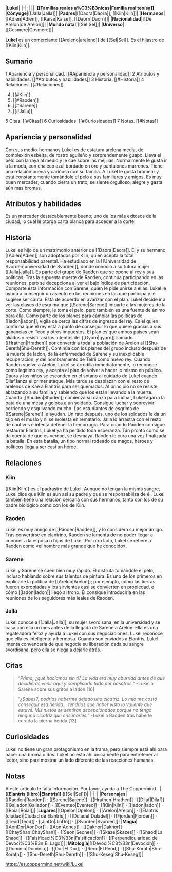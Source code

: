 

|**Lukel**|
|-|-|
||
|**[[Familias reales a%C3%B3nicas\|Familia real teoísa]]**|
|**Cónyuge**|[[Jalla\|Jalla]]|
|**Padres**|[[Daora\|Daora]], [[Kiin\|Kiin]]|
|**Hermanos**|[[Adien\|Adien]], [[Kaise\|Kaise]], [[Daorn\|Daorn]]|
|**Nacionalidad**|[[De Arelon\|de Arelon]]|
|**Mundo natal**|[[Sel\|Sel]]|
|**Universo**|[[Cosmere\|Cosmere]]|

**Lukel** es un comerciante [[Areleno\|areleno]] de [[Sel\|Sel]]. Es el hijastro de [[Kiin\|Kiin]].

## Sumario

1 Apariencia y personalidad. [[#Apariencia y personalidad]] 
2 Atributos y habilidades. [[#Atributos y habilidades]] 
3 Historia. [[#Historia]] 
4 Relaciones. [[#Relaciones]] 

4. [[#Kiin]] 
4. [[#Raoden]] 
4. [[#Sarene]] 
4. [[#Jalla]] 


5 Citas. [[#Citas]] 
6 Curiosidades. [[#Curiosidades]] 
7 Notas. [[#Notas]] 


## Apariencia y personalidad
  Con sus medio-hermanos
Lukel es de estatura arelena media, de complexión esbelta, de rostro aguileño y sorprendemente guapo. Lleva el pelo con la raya al medio y le cae sobre las mejillas. Normalmente le gusta ir a la moda, con chaleco azul bordado en oro y pantalones marrones.
Tiene una relación buena y cariñosa con su familia. A Lukel le gusta bromear y está constantemente tomándole el pelo a sus familiares y amigos.
Es muy buen mercader; cuando cierra un trato, se siente orgulloso, alegre y gasta aún más bromas.

## Atributos y habilidades
Es un mercader destacablemente bueno; uno de los más exitosos de la ciudad, lo cual le otorga carta blanca para acceder a la corte.

## Historia
Lukel es hijo de un matrimonio anterior de [[Daora\|Daora]]. Él y su hermano [[Adien\|Adien]] son adoptados por Kiin, quien acepta la total responsabilidad parental.
Ha estudiado en la [[Universidad de Svorden\|universidad de Svorden]], donde conoció a su futura mujer [[Jalla\|Jalla]].
Es parte del grupo de Raoden que se opone al rey y sus políticas. Tras la supuesta muerte de Raoden, continúa participando en las reuniones, pero se decepciona al ver el bajo índice de participación. Comparte esta información con Sarene, quien le pide unirse a ellas. Lukel le ayuda a conseguir un asiento en las reuniones en las que participa y le sugiere ser cauta. Está de acuerdo en avanzar con el plan.
Lukel decide ir a ver las clases de esgrima que [[Sarene\|Sarene]] imparte a las mujeres de la corte. Como siempre, le toma el pelo, pero también es una fuente de ánimo para ella.
Como parte de los planes para cambiar las políticas de [[Iadon\|Iadon]], vigila de cerca las cifras de ingresos del rey. Es él quien confirma que el rey está a punto de conseguir lo que quiere gracias a sus ganancias en Teod y otros impuestos. El plan es que ambos países sean aliados y resistir así los intentos del [[Gyorn\|gyorn]] llamado [[Hrathen\|Hrathen]] por convertir a toda la población de Arelon al [[Shu-Dereth\|Shu-Dereth]].
Continúa con los planes del grupo incluso después de la muerte de Iadon, de la enfermedad de Sarene y su inexplicable recuperación, y del nombramiento de Telrii como nuevo rey.
Cuando Raoden vuelve a Arelon, Lukel se arrodilla inmediatamente, lo reconoce como legítimo rey, y acepta el plan de volver a hacer lo mismo en público.
Daora y los niños se esconden en el sótano al cuidado de Lukel cuando Dilaf lanza el primer ataque. Más tarde se desplazan con el resto de arelenos de Kae a Elantris para ser quemados. Al principio no se resiste, abrazando a su familia y sabiendo que los están llevando a la muerte.
Cuando [[Shuden\|Shuden]] comienza su danza para luchar, Lukel agarra la pata de una mesa y golpea a un soldado. Consigue luchar y sobrevivir corriendo y esquivando mucho. Las estudiantes de esgrima de [[Sarene\|Sarene]] le ayudan. Un rato después, uno de los soldados le da un tajo en el muslo y ni se molesta en rematarlo. Jalla lo arrastra con el resto de cautivos e intenta detener la hemorragia. Para cuando Raoden consigue restaurar Elantris, Lukel ya ha perdido toda esperanza. Tan pronto como se da cuenta de que es verdad, se desmaya. Raoden le cura una vez finalizada la batalla.
En esta batalla, un tipo normal rodeado de magos, héroes y políticos llega a ser casi un héroe.

## Relaciones
### Kiin
[[Kiin\|Kiin]] es el padrastro de Lukel. Aunque no tengan la misma sangre, Lukel dice que Kiin es aun así su padre y que se responsabiliza de él. Lukel también tiene una relación cercana con sus hermanos, tanto con los de su padre biológico como con los de Kiin.

### Raoden
Lukel es muy amigo de [[Raoden\|Raoden]], y lo considera su mejor amigo. Tras convertirse en elantrino, Raoden se lamenta de no poder llegar a conocer a la esposa o hijos de Lukel.
Por otro lado, Lukel se refiere a Raoden como «el hombre más grande que he conocido».

### Sarene
Lukel y Sarene se caen bien muy rápido. Él disfruta tomándole el pelo, incluso hablando sobre sus talentos de pintura.
Es uno de los primeros en explicarle la política de [[Arelon\|Arelon]]; por ejemplo, cómo las tierras fueron expropiadas y los sirvientes casi se convierten en propiedad, o cómo [[Iadon\|Iadon]] llegó al trono. Él consigue introducirla en las reuniones de los seguidores más leales de Raoden.

### Jalla
Lukel conoce a [[Jalla\|Jalla]], su mujer svordisana, en la universidad y se casa con ella un mes antes de la llegada de Sarene a Arelon.
Ella es una regateadora feroz y ayuda a Lukel con sus negociaciones. Lukel reconoce que ella es inteligente y hermosa.
Cuando son enviados a Elantris, Lukel intenta convencerla de que negocie su liberación dada su sangre svordisana, pero ella se niega a dejarle atrás.

## Citas
>“*Prima, ¿qué hacíamos sin ti? La vida era muy aburrida antes de que decidieras venir aquí y complicarlo todo por nosotros.*”
\-Lukel a Sarene sobre sus gritos a Iadon.[16]


>“*¿Sabes?, podrías haberme dejado una cicatriz. Lo mío me costó conseguir esa herida… tendrías que haber visto lo valiente que estuve. Mis nietos se sentirán decepcionados porque no tengo ninguna cicatriz que enseñarles.*”
\-Lukel a Raoden tras haberle curado la pierna herida.[13]


## Curiosidades
Lukel no tiene un gran protagonismo en la trama, pero siempre está ahí para hacer una broma o dos.
Lukel no está ahí únicamente para entretener al lector, sino para mostrar un lado diferente de las reacciones humanas.
## Notas

A este artículo le falta información. Por favor, ayuda a The Coppermind .
|**[[Elantris (libro)\|Elantris]] (**[[Sel\|Sel]]**)**|
|-|-|
|**Personajes**|[[Raoden\|Raoden]] · [[Sarene\|Sarene]] · [[Hrathen\|Hrathen]] · [[Dilaf\|Dilaf]] · [[Galladon\|Galladon]] · [[Eventeo\|Eventeo]] · [[Kiin\|Kiin]] · [[Iadon\|Iadon]] · [[Roial\|Roial]]|
|**Lugares**|[[Opelon\|Opelon]] · [[Arelon\|Arelon]] · [[Elantris (ciudad)\|Ciudad de Elantris]] · [[Duladel\|Duladel]] · [[Fjorden\|Fjorden]] · [[Teod\|Teod]] · [[JinDo\|JinDo]] · [[Svorden\|Svorden]]|
|**Magia**|[[AonDor\|AonDor]] · [[Aon\|Aones]] · [[Dakhor\|Dakhor]] · [[ChayShan\|ChayShan]] · [[Seon\|Seones]] · [[Skaze\|Skazes]] · [[Shaod\|La Shaod]] · [[Falsificaci%C3%B3n\|Falsificación]] · [[Perpendicularidad de Devoci%C3%B3n\|El Lago]]|
|**Mitología**|[[Devoci%C3%B3n\|Devoción]] · [[Dominio\|Dominio]] · [[Dor\|El Dor]] · [[Reod\|El Reod]] · [[Shu-Korath\|Shu-Korath]] · [[Shu-Dereth\|Shu-Dereth]] · [[Shu-Keseg\|Shu-Keseg]]|



https://es.coppermind.net/wiki/Lukel
